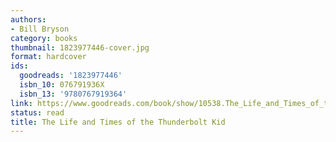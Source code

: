 ```yaml
---
authors:
- Bill Bryson
category: books
thumbnail: 1823977446-cover.jpg
format: hardcover
ids:
  goodreads: '1823977446'
  isbn_10: 076791936X
  isbn_13: '9780767919364'
link: https://www.goodreads.com/book/show/10538.The_Life_and_Times_of_the_Thunderbolt_Kid
status: read
title: The Life and Times of the Thunderbolt Kid
---
```

